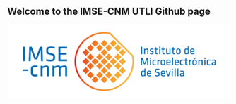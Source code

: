 ## Welcome to the IMSE-CNM UTLI Github page
![IMSE-CNM](https://github.com/IMSE-UTLI/.github/blob/main/profile/marca01-transparente.png)
